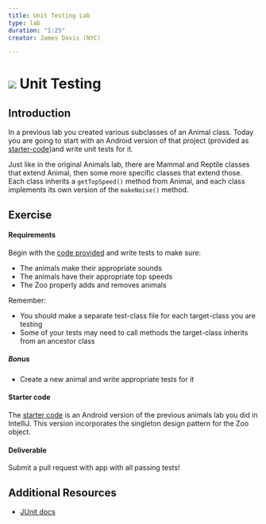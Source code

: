 ```yaml
---
title: Unit Testing Lab
type: lab
duration: "1:25"
creator: James Davis (NYC)

---
```


# ![](https://ga-dash.s3.amazonaws.com/production/assets/logo-9f88ae6c9c3871690e33280fcf557f33.png) Unit Testing

## Introduction

In a previous lab you created various subclasses of an Animal class. Today you are going to start with an Android version of that project (provided as [starter-code](starter-code))and write unit tests for it.

Just like in the original Animals lab, there are Mammal and Reptile classes that extend Animal, then some more specific classes that extend those. Each class inherits a `getTopSpeed()` method from Animal, and each class implements its own version of the `makeNoise()` method.

## Exercise

#### Requirements

Begin with the [code provided](starter-code) and write tests to make sure:
- The animals make their appropriate sounds
- The animals have their appropriate top speeds
- The Zoo properly adds and removes animals

Remember:
- You should make a separate test-class file for each target-class you are testing
- Some of your tests may need to call methods the target-class inherits from an ancestor class


##### Bonus

- Create a new animal and write appropriate tests for it

#### Starter code

The [starter code](starter-code) is an Android version of the previous animals lab you did in IntelliJ. This version incorporates the singleton design pattern for the Zoo object.

#### Deliverable

Submit a pull request with app with all passing tests!

## Additional Resources

- [JUnit docs](http://junit.org/)
